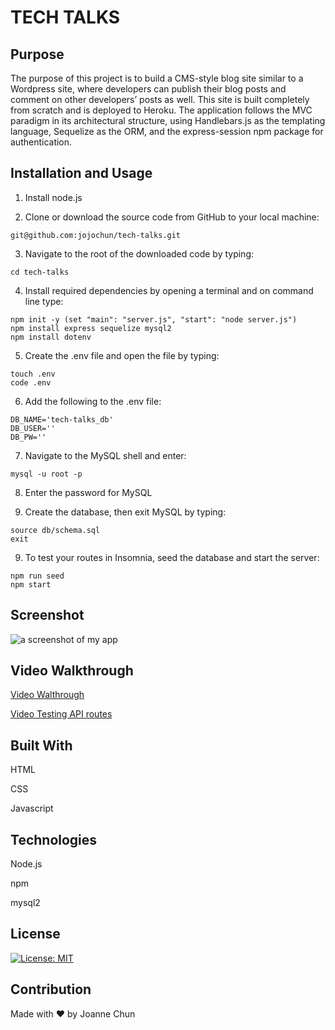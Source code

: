 # TECH TALKS

## Purpose

The purpose of this project is to build a CMS-style blog site similar to a Wordpress site, where developers can publish their blog posts and comment on other developers’ posts as well.
This site is built completely from scratch and is deployed to Heroku. The application follows the MVC paradigm in its architectural structure, using Handlebars.js as the templating language, Sequelize as the ORM, and the express-session npm package for authentication.

## Installation and Usage

1. Install node.js

2. Clone or download the source code from GitHub to your local machine:

```shell
git@github.com:jojochun/tech-talks.git
```

3. Navigate to the root of the downloaded code by typing:

```shell
cd tech-talks
```

4. Install required dependencies by opening a terminal and on command line type:

```shell
npm init -y (set "main": "server.js", "start": "node server.js")
npm install express sequelize mysql2
npm install dotenv
```

5. Create the .env file and open the file by typing:

```shell
touch .env
code .env
```

6. Add the following to the .env file:

```shell
DB_NAME='tech-talks_db'
DB_USER=''
DB_PW=''
```

7. Navigate to the MySQL shell and enter:

```shell
mysql -u root -p
```

8. Enter the password for MySQL

9. Create the database, then exit MySQL by typing:

```shell
source db/schema.sql
exit
```

9. To test your routes in Insomnia, seed the database and start the server:

```shell
npm run seed
npm start
```

## Screenshot

![a screenshot of my app](./assets/tech-talks.png)

## Video Walkthrough

[Video Walthrough]()

[Video Testing API routes]()

## Built With

HTML

CSS

Javascript

## Technologies

Node.js

npm

mysql2

## License

[![License: MIT](https://img.shields.io/badge/License-MIT-green.svg)](https://opensource.org/licenses/MIT)

## Contribution

Made with ❤️ by Joanne Chun
